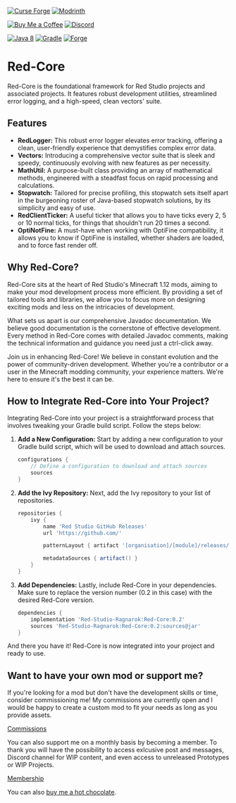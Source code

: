 [![Curse Forge](https://cdn.jsdelivr.net/npm/@intergrav/devins-badges@3/assets/cozy/available/curseforge_vector.svg)](https://www.curseforge.com/minecraft/mc-mods/red-core)
[![Modrinth](https://cdn.jsdelivr.net/npm/@intergrav/devins-badges@3/assets/cozy/available/modrinth_vector.svg)](https://modrinth.com/mod/red-core)

[![Buy Me a Coffee](https://cdn.jsdelivr.net/npm/@intergrav/devins-badges@3/assets/cozy/donate/buymeacoffee-singular_vector.svg)](https://www.buymeacoffee.com/desoroxxx)
[![Discord](https://cdn.jsdelivr.net/npm/@intergrav/devins-badges@3/assets/cozy/social/discord-plural_vector.svg)](https://discord.gg/hKpUYx7VwS)

[![Java 8](https://cdn.jsdelivr.net/npm/@intergrav/devins-badges@3/assets/cozy/built-with/java8_vector.svg)](https://adoptium.net/temurin/releases/?version=8)
[![Gradle](https://cdn.jsdelivr.net/npm/@intergrav/devins-badges@3/assets/cozy/built-with/gradle_vector.svg)](https://gradle.org/)
[![Forge](https://cdn.jsdelivr.net/npm/@intergrav/devins-badges@3/assets/cozy/supported/forge_vector.svg)](http://files.minecraftforge.net/maven/net/minecraftforge/forge/index_1.12.2.html)

# Red-Core

Red-Core is the foundational framework for Red Studio projects and associated projects. It features robust development utilities, streamlined error logging, and a high-speed, clean vectors' suite.

## Features

- **RedLogger:** This robust error logger elevates error tracking, offering a clean, user-friendly experience that demystifies complex error data.
- **Vectors:** Introducing a comprehensive vector suite that is sleek and speedy, continuously evolving with new features as per necessity.
- **MathUtil:** A purpose-built class providing an array of mathematical methods, engineered with a steadfast focus on rapid processing and calculations.
- **Stopwatch:** Tailored for precise profiling, this stopwatch sets itself apart in the burgeoning roster of Java-based stopwatch solutions, by its simplicity and easy of use.
- **RedClientTicker:** A useful ticker that allows you to have ticks every 2, 5 or 10 normal ticks, for things that shouldn't run 20 times a second.
- **OptiNotFine:** A must-have when working with OptiFine compatibility, it allows you to know if OptiFine is installed, whether shaders are loaded, and to force fast render off.

## Why Red-Core?

Red-Core sits at the heart of Red Studio's Minecraft 1.12 mods, aiming to make your mod development process more efficient. By providing a set of tailored tools and libraries, we allow you to focus more on designing exciting mods and less on the intricacies of development.

What sets us apart is our comprehensive Javadoc documentation. We believe good documentation is the cornerstone of effective development. Every method in Red-Core comes with detailed Javadoc comments, making the technical information and guidance you need just a ctrl-click away.

Join us in enhancing Red-Core! We believe in constant evolution and the power of community-driven development. Whether you're a contributor or a user in the Minecraft modding community, your experience matters. We're here to ensure it's the best it can be.

## How to Integrate Red-Core into Your Project?

Integrating Red-Core into your project is a straightforward process that involves tweaking your Gradle build script. Follow the steps below:

1. **Add a New Configuration:** Start by adding a new configuration to your Gradle build script, which will be used to download and attach sources.

    ```groovy
    configurations {
        // Define a configuration to download and attach sources
        sources
    }
    ```

2. **Add the Ivy Repository:** Next, add the Ivy repository to your list of repositories.

    ```groovy
    repositories {
        ivy {
            name 'Red Studio GitHub Releases'
            url 'https://github.com/'

            patternLayout { artifact '[organisation]/[module]/releases/download/[revision]/[module]-[revision](-[classifier]).[ext]' }

            metadataSources { artifact() }
        }
    }
    ```

3. **Add Dependencies:** Lastly, include Red-Core in your dependencies. Make sure to replace the version number (0.2 in this case) with the desired Red-Core version.

    ```groovy
    dependencies {
        implementation 'Red-Studio-Ragnarok:Red-Core:0.2'
        sources 'Red-Studio-Ragnarok:Red-Core:0.2:sources@jar'
    }
    ```

And there you have it! Red-Core is now integrated into your project and ready to use.

## Want to have your own mod or support me?

If you're looking for a mod but don't have the development skills or time, consider commissioning me!
My commissions are currently open and I would be happy to create a custom mod to fit your needs as long as you provide assets.

[Commissions]

You can also support me on a monthly basis by becoming a member.
To thank you will have the possibility to access exlcusive post and messages, Discord channel for WIP content, and even access to unreleased Prototypes or WIP Projects.

[Membership]

You can also [buy me a hot chocolate].

[Commissions]: https://www.buymeacoffee.com/desoroxxx/commissions
[Membership]: https://www.buymeacoffee.com/desoroxxx/membership
[buy me a hot chocolate]: https://www.buymeacoffee.com/desoroxxx
